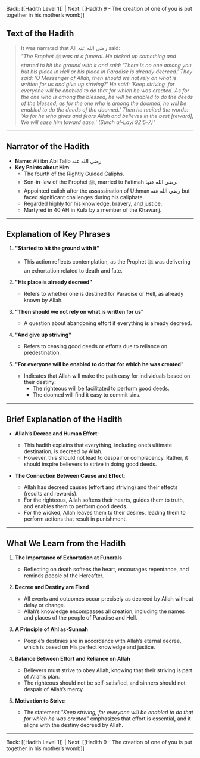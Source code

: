 Back: [[Hadith Level 1]] | Next: [[Hadith 9 - The creation of one of you is put together in his mother’s womb]]

## Text of the Hadith
> It was narrated that Ali رضي الله عنه said:  
> *"The Prophet ﷺ was at a funeral. He picked up something and started to hit the ground with it and said: 'There is no one among you but his place in Hell or his place in Paradise is already decreed.' They said: 'O Messenger of Allah, then should we not rely on what is written for us and give up striving?' He said: 'Keep striving, for everyone will be enabled to do that for which he was created. As for the one who is among the blessed, he will be enabled to do the deeds of the blessed; as for the one who is among the doomed, he will be enabled to do the deeds of the doomed.' Then he recited the words: *'As for he who gives and fears Allah and believes in the best [reward], We will ease him toward ease.'* (Surah al-Layl 92:5-7)"*

---

## Narrator of the Hadith
- **Name**: Ali ibn Abi Talib رضي الله عنه  
- **Key Points about Him**:  
  - The fourth of the Rightly Guided Caliphs.  
  - Son-in-law of the Prophet ﷺ, married to Fatimah رضي الله عنها.  
  - Appointed caliph after the assassination of Uthman رضي الله عنه but faced significant challenges during his caliphate.  
  - Regarded highly for his knowledge, bravery, and justice.  
  - Martyred in 40 AH in Kufa by a member of the Khawarij.  

---

## Explanation of Key Phrases
1. **"Started to hit the ground with it"**  
   - This action reflects contemplation, as the Prophet ﷺ was delivering an exhortation related to death and fate.  

2. **"His place is already decreed"**  
   - Refers to whether one is destined for Paradise or Hell, as already known by Allah.  

3. **"Then should we not rely on what is written for us"**  
   - A question about abandoning effort if everything is already decreed.  

4. **"And give up striving"**  
   - Refers to ceasing good deeds or efforts due to reliance on predestination.  

5. **"For everyone will be enabled to do that for which he was created"**  
   - Indicates that Allah will make the path easy for individuals based on their destiny:  
     - The righteous will be facilitated to perform good deeds.  
     - The doomed will find it easy to commit sins.  

---

## Brief Explanation of the Hadith
- **Allah’s Decree and Human Effort**:  
  - This hadith explains that everything, including one’s ultimate destination, is decreed by Allah.  
  - However, this should not lead to despair or complacency. Rather, it should inspire believers to strive in doing good deeds.  

- **The Connection Between Cause and Effect**:  
  - Allah has decreed causes (effort and striving) and their effects (results and rewards).  
  - For the righteous, Allah softens their hearts, guides them to truth, and enables them to perform good deeds.  
  - For the wicked, Allah leaves them to their desires, leading them to perform actions that result in punishment.  

---

## What We Learn from the Hadith
1. **The Importance of Exhortation at Funerals**  
   - Reflecting on death softens the heart, encourages repentance, and reminds people of the Hereafter.  

2. **Decree and Destiny are Fixed**  
   - All events and outcomes occur precisely as decreed by Allah without delay or change.  
   - Allah’s knowledge encompasses all creation, including the names and places of the people of Paradise and Hell.  

3. **A Principle of Ahl as-Sunnah**  
   - People’s destinies are in accordance with Allah’s eternal decree, which is based on His perfect knowledge and justice.  

4. **Balance Between Effort and Reliance on Allah**  
   - Believers must strive to obey Allah, knowing that their striving is part of Allah’s plan.  
   - The righteous should not be self-satisfied, and sinners should not despair of Allah’s mercy.  

5. **Motivation to Strive**  
   - The statement *"Keep striving, for everyone will be enabled to do that for which he was created"* emphasizes that effort is essential, and it aligns with the destiny decreed by Allah.  

---
Back: [[Hadith Level 1]] | Next: [[Hadith 9 - The creation of one of you is put together in his mother’s womb]]